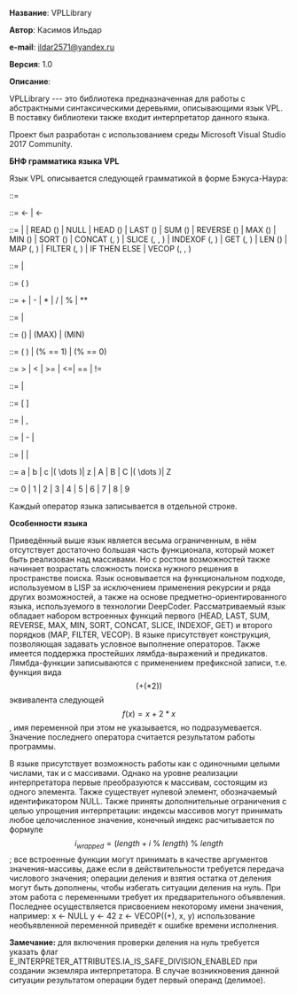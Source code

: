 **Название**:    VPLLibrary

**Автор**:       Касимов Ильдар

**e-mail**:      ildar2571@yandex.ru 

**Версия**:      1.0

**Описание**:

VPLLibrary --- это библиотека предназначенная для работы с абстрактными синтаксическими деревьями,
описывающими язык VPL. В поставку библиотеки также входит интерпретатор данного языка.
       
Проект был разработан с использованием среды Microsoft Visual Studio 2017 Community.

**БНФ грамматика языка VPL**

Язык VPL описывается следующей грамматикой в форме Бэкуса-Наура:

<program> ::= <operation-list>
  
  <operation-list> ::=   <identifier> <- <expression>
                       | <identifier> <- <expression> <operation-list>
  
  <expression> ::= <identifier>
   | <value>
   | READ (<array-index>)
   | NULL
   | HEAD (<expression>)
   | LAST (<expression>)
   | SUM (<expression>)
   | REVERSE (<expression>)
   | MAX (<expression>)
   | MIN (<expression>)
   | SORT (<expression>)
   | CONCAT (<expression>, <expression>)
   | SLICE (<expression>, <array-index>, <array-index>)
   | INDEXOF (<expression>, <integer-value>)
   | GET (<expression>, <array-index>)
   | LEN (<expression>)
   | MAP (<lambda-function>, <expression>)
   | FILTER (<lambda-predicate>, <expression>)
   | IF <identifier> <lambda-predicate> THEN <expression> ELSE <expression>
   | VECOP (<lambda-function-2>, <expression>, <expression>)
  
  <array-index> ::= <identifier> | <integer-value>
  
  <lambda-function> ::= (<op> <lambda-function-body>)
  
  <op> ::= + | - | * | / | % | **
  
  <lambda-function-body> ::= <integer-value>
   | <lambda-function>
  
  <lambda-function-2> ::= (<op>) | (MAX) | (MIN)
  
  <lambda-predicate> ::= (<lop> <integer-value>)
   | (% <integer-value> == 1) | (% <integer-value> == 0)
  
  <lop> ::= > | < | >= | <=| == | !=
  
  <value> ::= <array-value> | <integer-value>
  
  <array-value> ::= [ <array-members> ]
  
  <array-members> ::= <integer-value>
   | <integer-value> , <array-members>
  
  <integer-value> ::= <digit> 
   | - <integer-value>
   | <integer-value> <digit>
  
  <identifier> ::= <char> 
   | <identifier> <digit>
   | <identifier> <char>
  
  <char> ::= a | b | c |\( \dots \)| z | A | B | C |\( \dots \)| Z
  
  <digit> ::= 0 | 1 | 2 | 3 | 4 | 5 | 6 | 7 | 8 | 9

Каждый оператор языка записывается в отдельной строке.

**Особенности языка**

Приведённый выше язык является весьма ограниченным, в нём отсутствует достаточно большая часть функционала, который может быть реализован над массивами. Но с ростом возможностей также начинает возрастать сложность поиска нужного решения в пространстве поиска. Язык основывается на функциональном подходе, используемом в LISP за исключением применения рекурсии и ряда других возможностей, а также на основе предметно-ориентированного языка, используемого в технологии DeepCoder. Рассматриваемый язык обладает набором встроенных функций первого (HEAD, LAST, SUM, REVERSE, MAX, MIN, SORT, CONCAT, SLICE, INDEXOF, GET) и второго порядков (MAP, FILTER, VECOP). В языке присутствует конструкция, позволяющая задавать условное выполнение операторов. Также имеется поддержка простейших лямбда-выражений и предикатов. Лямбда-функции записываются с применением префиксной записи, т.е. функция вида $$(+(*2))$$ эквивалента следующей $$f(x) = x + 2 * x$$, имя переменной при этом не указывается, но подразумевается. Значение последнего оператора считается результатом работы программы.

В языке присутствует возможность работы как с одиночными целыми числами, так и с массивами. Однако на уровне реализации интерпретатора первые преобразуются к массивам, состоящим из одного элемента. Также существует нулевой элемент, обозначаемый идентификатором NULL. Также приняты дополнительные ограничения с целью упрощения интерпретации: индексы массивов могут принимать любое целочисленное значение, конечный индекс расчитывается по формуле $$i_{wrapped} = (length + i~\%~length)~\%~length$$; все встроенные функции могут принимать в качестве аргументов значения-массивы, даже если в действительности требуется передача числового значения; операции деления и взятия остатка от деления могут быть дополнены, чтобы избегать ситуации деления на нуль. При этом работа с переменными требует их предварительного объявления. Последнее осуществляется присвоением некоторому имени значения, например:
x <- NULL
y <- 42
z <- VECOP((+), x, y)
использование необъявленной переменной приведёт к ошибке времени исполнения.

**Замечание:** для включения проверки деления на нуль требуется указать флаг E_INTERPRETER_ATTRIBUTES.IA_IS_SAFE_DIVISION_ENABLED при создании экземляра интерпретатора. В случае возникновения данной ситуации результатом операции будет первый операнд (делимое).